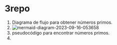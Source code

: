 # 3repo 
1. Diagrama de flujo para obtener números primos.
2. ![mermaid-diagram-2023-09-16-053658](https://github.com/paolagatos123/3repo/assets/142703027/05eb6749-65f1-402e-b668-344402f27c74)
3. pseudocódigo para encontrar números primos.
4. 
